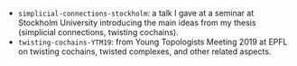 - `simplicial-connections-stockholm`: a talk I gave at a seminar at Stockholm University introducing the main ideas from my thesis (simplicial connections, twisting cochains).
- `twisting-cochains-YTM19`: from Young Topologists Meeting 2019 at EPFL on twisting cochains, twisted complexes, and other related aspects.
